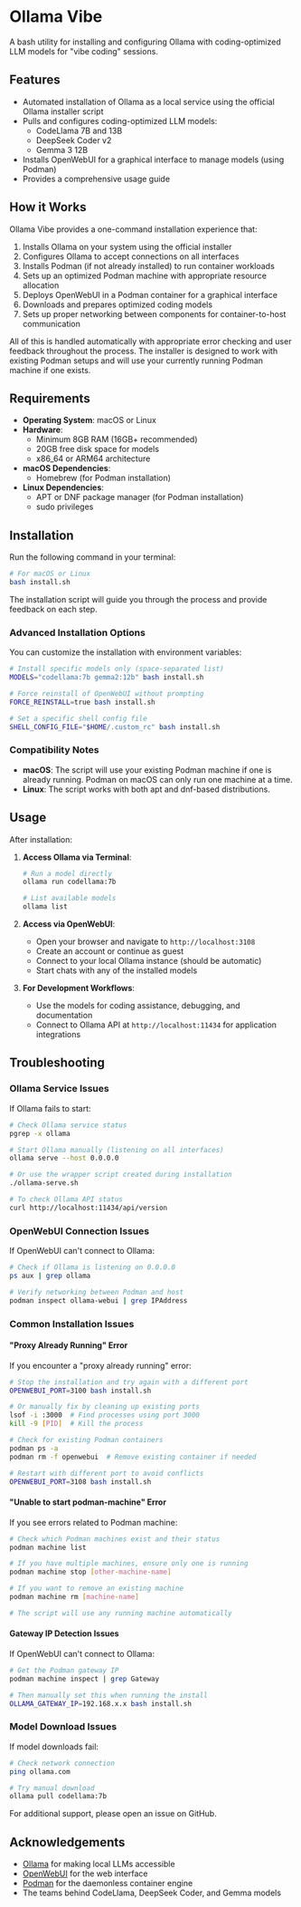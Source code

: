 # Ollama Vibe

A bash utility for installing and configuring Ollama with coding-optimized LLM models for "vibe coding" sessions.

## Features

- Automated installation of Ollama as a local service using the official Ollama installer script
- Pulls and configures coding-optimized LLM models:
  - CodeLlama 7B and 13B
  - DeepSeek Coder v2
  - Gemma 3 12B
- Installs OpenWebUI for a graphical interface to manage models (using Podman)
- Provides a comprehensive usage guide

## How it Works

Ollama Vibe provides a one-command installation experience that:

1. Installs Ollama on your system using the official installer
2. Configures Ollama to accept connections on all interfaces
3. Installs Podman (if not already installed) to run container workloads
4. Sets up an optimized Podman machine with appropriate resource allocation
5. Deploys OpenWebUI in a Podman container for a graphical interface
6. Downloads and prepares optimized coding models
7. Sets up proper networking between components for container-to-host communication

All of this is handled automatically with appropriate error checking and user feedback throughout the process. The installer is designed to work with existing Podman setups and will use your currently running Podman machine if one exists.

## Requirements

- **Operating System**: macOS or Linux
- **Hardware**: 
  - Minimum 8GB RAM (16GB+ recommended)
  - 20GB free disk space for models
  - x86_64 or ARM64 architecture
- **macOS Dependencies**: 
  - Homebrew (for Podman installation)
- **Linux Dependencies**:
  - APT or DNF package manager (for Podman installation)
  - sudo privileges

## Installation

Run the following command in your terminal:

```bash
# For macOS or Linux
bash install.sh
```

The installation script will guide you through the process and provide feedback on each step.

### Advanced Installation Options

You can customize the installation with environment variables:

```bash
# Install specific models only (space-separated list)
MODELS="codellama:7b gemma2:12b" bash install.sh

# Force reinstall of OpenWebUI without prompting
FORCE_REINSTALL=true bash install.sh

# Set a specific shell config file
SHELL_CONFIG_FILE="$HOME/.custom_rc" bash install.sh
```

### Compatibility Notes

- **macOS**: The script will use your existing Podman machine if one is already running. Podman on macOS can only run one machine at a time.
- **Linux**: The script works with both apt and dnf-based distributions.

## Usage

After installation:

1. **Access Ollama via Terminal**:
   ```bash
   # Run a model directly
   ollama run codellama:7b
   
   # List available models
   ollama list
   ```

2. **Access via OpenWebUI**:
   - Open your browser and navigate to `http://localhost:3108`
   - Create an account or continue as guest
   - Connect to your local Ollama instance (should be automatic)
   - Start chats with any of the installed models

3. **For Development Workflows**:
   - Use the models for coding assistance, debugging, and documentation
   - Connect to Ollama API at `http://localhost:11434` for application integrations

## Troubleshooting

### Ollama Service Issues

If Ollama fails to start:
```bash
# Check Ollama service status
pgrep -x ollama

# Start Ollama manually (listening on all interfaces)
ollama serve --host 0.0.0.0

# Or use the wrapper script created during installation
./ollama-serve.sh

# To check Ollama API status
curl http://localhost:11434/api/version
```

### OpenWebUI Connection Issues

If OpenWebUI can't connect to Ollama:
```bash
# Check if Ollama is listening on 0.0.0.0
ps aux | grep ollama

# Verify networking between Podman and host
podman inspect ollama-webui | grep IPAddress
```

### Common Installation Issues

#### "Proxy Already Running" Error

If you encounter a "proxy already running" error:
```bash
# Stop the installation and try again with a different port
OPENWEBUI_PORT=3100 bash install.sh

# Or manually fix by cleaning up existing ports
lsof -i :3000  # Find processes using port 3000
kill -9 [PID]  # Kill the process

# Check for existing Podman containers
podman ps -a
podman rm -f openwebui  # Remove existing container if needed

# Restart with different port to avoid conflicts
OPENWEBUI_PORT=3108 bash install.sh
```

#### "Unable to start podman-machine" Error

If you see errors related to Podman machine:
```bash
# Check which Podman machines exist and their status
podman machine list

# If you have multiple machines, ensure only one is running
podman machine stop [other-machine-name]

# If you want to remove an existing machine
podman machine rm [machine-name]

# The script will use any running machine automatically
```

#### Gateway IP Detection Issues

If OpenWebUI can't connect to Ollama:
```bash
# Get the Podman gateway IP
podman machine inspect | grep Gateway

# Then manually set this when running the install
OLLAMA_GATEWAY_IP=192.168.x.x bash install.sh
```

### Model Download Issues

If model downloads fail:
```bash
# Check network connection
ping ollama.com

# Try manual download
ollama pull codellama:7b
```

For additional support, please open an issue on GitHub.

## Acknowledgements

- [Ollama](https://ollama.com/) for making local LLMs accessible
- [OpenWebUI](https://github.com/open-webui/open-webui) for the web interface
- [Podman](https://podman.io/) for the daemonless container engine
- The teams behind CodeLlama, DeepSeek Coder, and Gemma models
